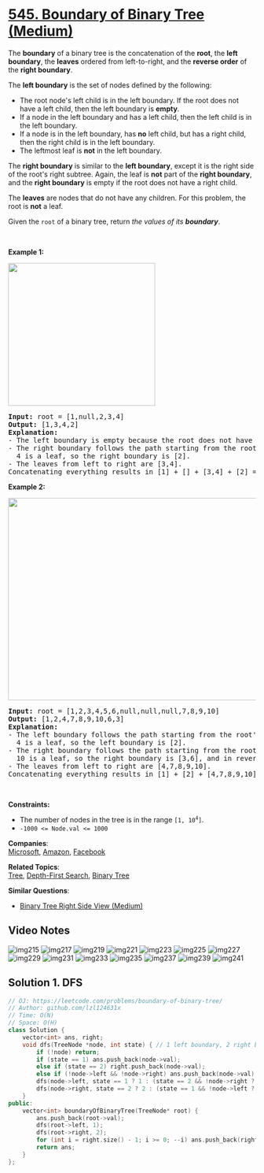 # [545. Boundary of Binary Tree (Medium)](https://leetcode.com/problems/boundary-of-binary-tree/)

<p>The <strong>boundary</strong> of a binary tree is the concatenation of the <strong>root</strong>, the <strong>left boundary</strong>, the <strong>leaves</strong> ordered from left-to-right, and the <strong>reverse order</strong> of the <strong>right boundary</strong>.</p>

<p>The <strong>left boundary</strong> is the set of nodes defined by the following:</p>

<ul>
	<li>The root node's left child is in the left boundary. If the root does not have a left child, then the left boundary is <strong>empty</strong>.</li>
	<li>If a node in the left boundary and has a left child, then the left child is in the left boundary.</li>
	<li>If a node is in the left boundary, has <strong>no</strong> left child, but has a right child, then the right child is in the left boundary.</li>
	<li>The leftmost leaf is <strong>not</strong> in the left boundary.</li>
</ul>

<p>The <strong>right boundary</strong> is similar to the <strong>left boundary</strong>, except it is the right side of the root's right subtree. Again, the leaf is <strong>not</strong> part of the <strong>right boundary</strong>, and the <strong>right boundary</strong> is empty if the root does not have a right child.</p>

<p>The <strong>leaves</strong> are nodes that do not have any children. For this problem, the root is <strong>not</strong> a leaf.</p>

<p>Given the <code>root</code> of a binary tree, return <em>the values of its <strong>boundary</strong></em>.</p>

<p>&nbsp;</p>
<p><strong>Example 1:</strong></p>
<img alt="" src="https://assets.leetcode.com/uploads/2020/11/11/boundary1.jpg" style="width: 299px; height: 290px;">
<pre><strong>Input:</strong> root = [1,null,2,3,4]
<strong>Output:</strong> [1,3,4,2]
<b>Explanation:</b>
- The left boundary is empty because the root does not have a left child.
- The right boundary follows the path starting from the root's right child 2 -&gt; 4.
  4 is a leaf, so the right boundary is [2].
- The leaves from left to right are [3,4].
Concatenating everything results in [1] + [] + [3,4] + [2] = [1,3,4,2].
</pre>

<p><strong>Example 2:</strong></p>
<img alt="" src="https://assets.leetcode.com/uploads/2020/11/11/boundary2.jpg" style="width: 599px; height: 411px;">
<pre><strong>Input:</strong> root = [1,2,3,4,5,6,null,null,null,7,8,9,10]
<strong>Output:</strong> [1,2,4,7,8,9,10,6,3]
<b>Explanation:</b>
- The left boundary follows the path starting from the root's left child 2 -&gt; 4.
  4 is a leaf, so the left boundary is [2].
- The right boundary follows the path starting from the root's right child 3 -&gt; 6 -&gt; 10.
  10 is a leaf, so the right boundary is [3,6], and in reverse order is [6,3].
- The leaves from left to right are [4,7,8,9,10].
Concatenating everything results in [1] + [2] + [4,7,8,9,10] + [6,3] = [1,2,4,7,8,9,10,6,3].
</pre>

<p>&nbsp;</p>
<p><strong>Constraints:</strong></p>

<ul>
	<li>The number of nodes in the tree is in the range <code>[1, 10<sup>4</sup>]</code>.</li>
	<li><code>-1000 &lt;= Node.val &lt;= 1000</code></li>
</ul>


**Companies**:  
[Microsoft](https://leetcode.com/company/microsoft), [Amazon](https://leetcode.com/company/amazon), [Facebook](https://leetcode.com/company/facebook)

**Related Topics**:  
[Tree](https://leetcode.com/tag/tree/), [Depth-First Search](https://leetcode.com/tag/depth-first-search/), [Binary Tree](https://leetcode.com/tag/binary-tree/)

**Similar Questions**:
* [Binary Tree Right Side View (Medium)](https://leetcode.com/problems/binary-tree-right-side-view/)

## Video Notes

![img215](https://user-images.githubusercontent.com/106215989/170280270-dcf07b7b-dbd1-4695-81f0-096dc016834d.jpg)
![img217](https://user-images.githubusercontent.com/106215989/170280279-00ac1401-fd94-486f-9db7-73c37e2a672a.jpg)
![img219](https://user-images.githubusercontent.com/106215989/170280280-d1f8778b-5e03-4b7a-bb83-5e6a6c3b4e26.jpg)
![img221](https://user-images.githubusercontent.com/106215989/170280283-bbc8d4b9-24b6-4c5c-9c45-6aeb7b030cee.jpg)
![img223](https://user-images.githubusercontent.com/106215989/170280287-5618a786-7cb3-4ce0-aeb7-39e455a18382.jpg)
![img225](https://user-images.githubusercontent.com/106215989/170280289-b0e6cd6c-2d08-41bf-aa55-275c59666e79.jpg)
![img227](https://user-images.githubusercontent.com/106215989/170280293-54376063-9c9f-4362-9e6c-e2fefcfea7ea.jpg)
![img229](https://user-images.githubusercontent.com/106215989/170280296-c0ee8330-225c-4134-a501-aab3b9ee7232.jpg)
![img231](https://user-images.githubusercontent.com/106215989/170280298-572378ee-43ea-43fc-b56a-735994642b16.jpg)
![img233](https://user-images.githubusercontent.com/106215989/170280302-2c5c4056-e32b-4b22-b62d-23c6668fbe9b.jpg)
![img235](https://user-images.githubusercontent.com/106215989/170280308-ae90eb01-75a1-4eef-9714-ffcf706dcd9c.jpg)
![img237](https://user-images.githubusercontent.com/106215989/170280311-98484218-c68e-4591-9191-1560bd32c990.jpg)
![img239](https://user-images.githubusercontent.com/106215989/170280318-64c7fcaa-bbb9-478e-b746-ce82784157c3.jpg)
![img241](https://user-images.githubusercontent.com/106215989/170280321-e82b9ddb-a48d-4425-9f2d-ffac871419e1.jpg)


## Solution 1. DFS

```cpp
// OJ: https://leetcode.com/problems/boundary-of-binary-tree/
// Author: github.com/lzl124631x
// Time: O(N)
// Space: O(H)
class Solution {
    vector<int> ans, right;
    void dfs(TreeNode *node, int state) { // 1 left boundary, 2 right boundary, 0 otherwise
        if (!node) return;
        if (state == 1) ans.push_back(node->val);
        else if (state == 2) right.push_back(node->val);
        else if (!node->left && !node->right) ans.push_back(node->val);
        dfs(node->left, state == 1 ? 1 : (state == 2 && !node->right ? 2 : 0));
        dfs(node->right, state == 2 ? 2 : (state == 1 && !node->left ? 1 : 0));
    }
public:
    vector<int> boundaryOfBinaryTree(TreeNode* root) {
        ans.push_back(root->val);
        dfs(root->left, 1);
        dfs(root->right, 2);
        for (int i = right.size() - 1; i >= 0; --i) ans.push_back(right[i]);
        return ans;
    }
};
```


